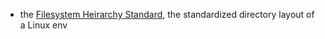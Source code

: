 - the [Filesystem Heirarchy Standard](https://refspecs.linuxfoundation.org/FHS_3.0/fhs/index.html), the standardized directory layout of a Linux env
